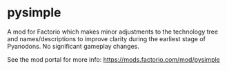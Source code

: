 # pysimple
A mod for Factorio which makes minor adjustments to the technology tree and names/descriptions to improve clarity during the earliest stage of Pyanodons. No significant gameplay changes.

See the mod portal for more info: https://mods.factorio.com/mod/pysimple
